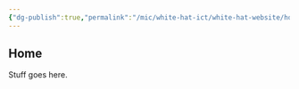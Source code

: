 ```yaml
---
{"dg-publish":true,"permalink":"/mic/white-hat-ict/white-hat-website/home-white-hat-ict/","tags":"gardenEntry"}
---
```


## Home
Stuff goes here.
